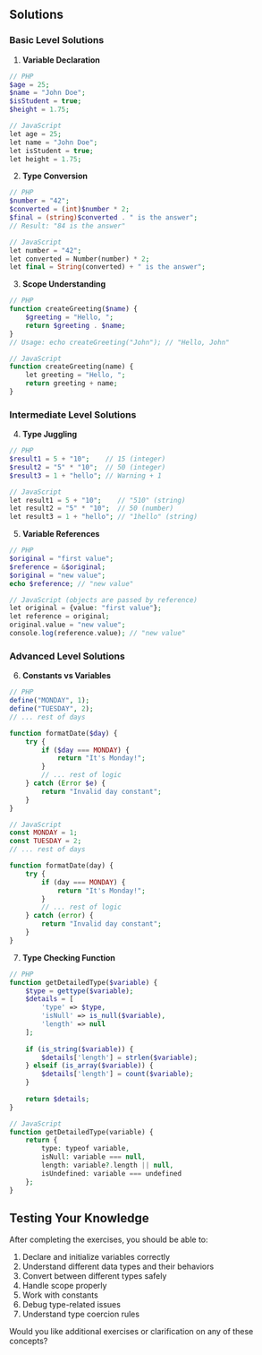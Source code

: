 ## Solutions

### Basic Level Solutions

1. **Variable Declaration**
```php
// PHP
$age = 25;
$name = "John Doe";
$isStudent = true;
$height = 1.75;

// JavaScript
let age = 25;
let name = "John Doe";
let isStudent = true;
let height = 1.75;
```

2. **Type Conversion**
```php
// PHP
$number = "42";
$converted = (int)$number * 2;
$final = (string)$converted . " is the answer";
// Result: "84 is the answer"

// JavaScript
let number = "42";
let converted = Number(number) * 2;
let final = String(converted) + " is the answer";
```

3. **Scope Understanding**
```php
// PHP
function createGreeting($name) {
    $greeting = "Hello, ";
    return $greeting . $name;
}
// Usage: echo createGreeting("John"); // "Hello, John"

// JavaScript
function createGreeting(name) {
    let greeting = "Hello, ";
    return greeting + name;
}
```

### Intermediate Level Solutions

4. **Type Juggling**
```php
// PHP
$result1 = 5 + "10";    // 15 (integer)
$result2 = "5" * "10";  // 50 (integer)
$result3 = 1 + "hello"; // Warning + 1

// JavaScript
let result1 = 5 + "10";    // "510" (string)
let result2 = "5" * "10";  // 50 (number)
let result3 = 1 + "hello"; // "1hello" (string)
```

5. **Variable References**
```php
// PHP
$original = "first value";
$reference = &$original;
$original = "new value";
echo $reference; // "new value"

// JavaScript (objects are passed by reference)
let original = {value: "first value"};
let reference = original;
original.value = "new value";
console.log(reference.value); // "new value"
```

### Advanced Level Solutions

6. **Constants vs Variables**
```php
// PHP
define("MONDAY", 1);
define("TUESDAY", 2);
// ... rest of days

function formatDate($day) {
    try {
        if ($day === MONDAY) {
            return "It's Monday!";
        }
        // ... rest of logic
    } catch (Error $e) {
        return "Invalid day constant";
    }
}

// JavaScript
const MONDAY = 1;
const TUESDAY = 2;
// ... rest of days

function formatDate(day) {
    try {
        if (day === MONDAY) {
            return "It's Monday!";
        }
        // ... rest of logic
    } catch (error) {
        return "Invalid day constant";
    }
}
```

7. **Type Checking Function**
```php
// PHP
function getDetailedType($variable) {
    $type = gettype($variable);
    $details = [
        'type' => $type,
        'isNull' => is_null($variable),
        'length' => null
    ];
    
    if (is_string($variable)) {
        $details['length'] = strlen($variable);
    } elseif (is_array($variable)) {
        $details['length'] = count($variable);
    }
    
    return $details;
}

// JavaScript
function getDetailedType(variable) {
    return {
        type: typeof variable,
        isNull: variable === null,
        length: variable?.length || null,
        isUndefined: variable === undefined
    };
}
```

## Testing Your Knowledge

After completing the exercises, you should be able to:
1. Declare and initialize variables correctly
2. Understand different data types and their behaviors
3. Convert between different types safely
4. Handle scope properly
5. Work with constants
6. Debug type-related issues
7. Understand type coercion rules

Would you like additional exercises or clarification on any of these concepts?
